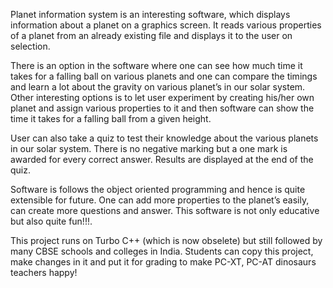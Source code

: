 Planet information system is an interesting software, which displays information about a planet on a graphics screen. It reads various properties of a planet from an already existing file and displays it to the user on selection. 

There is an option in the software where one can see how much time it takes for a falling ball on various planets and one can compare the timings and learn a lot about the gravity on various planet’s in our solar system. Other interesting options is to let user experiment by creating his/her own planet and assign various properties to it and then software can show the time it takes for a falling ball from a given height.

User can also take a quiz to test their knowledge about the various planets in our solar system. There is no negative marking but a one mark is awarded for every correct answer. Results are displayed at the end of the quiz.

Software is follows the object oriented programming and hence is quite extensible for future. One can add more properties to the planet’s easily, can create more questions and answer. This software is not only educative but also quite fun!!!.

This project runs on Turbo C++ (which is now obselete) but still followed by many CBSE schools and colleges in India.  Students can copy this project, make changes in it and put it for grading to make PC-XT, PC-AT dinosaurs teachers happy!
